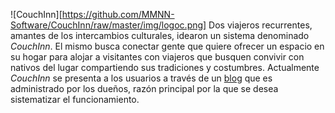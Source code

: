![CouchInn][https://github.com/MMNN-Software/CouchInn/raw/master/img/logoc.png]
Dos viajeros recurrentes, amantes de los intercambios culturales, idearon un sistema denominado *CouchInn*.
El mismo busca conectar gente que quiere ofrecer un espacio en su hogar para alojar a visitantes con viajeros que busquen convivir con nativos del lugar compartiendo sus tradiciones y costumbres.
Actualmente *CouchInn* se presenta a los usuarios a través de un [blog](http://couchinn.tumblr.com) que es administrado por los dueños, razón principal por la que se desea sistematizar el funcionamiento.